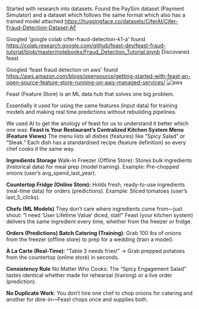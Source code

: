 Started with research into datasets. Found the PaySim dataset (Payment Simulator) and a dataset which follows the same format which also has a trained model attached https://huggingface.co/datasets/CiferAI/Cifer-Fraud-Detection-Dataset-AF

Googled 'google colab cifer-fraud-detection-k1-a' found https://colab.research.google.com/github/feast-dev/feast-fraud-tutorial/blob/master/notebooks/Fraud_Detection_Tutorial.ipynb
Discovered feast 

Googled 'feast fraud detection on aws' found https://aws.amazon.com/blogs/opensource/getting-started-with-feast-an-open-source-feature-store-running-on-aws-managed-services/
![aws](https://awsopensourceblog.s3.us-east-2.amazonaws.com/assets/phi_feast/phi-feast_f1_1000x500.png)

Feast (Feature Store) is an ML data hub that solves one big problem. 

Essentially it used for using the same features (input data) for training models and making real time predictions without rebuilding pipelines.

We used AI to get the anology of feast for us to understand it better which one was:
**Feast is Your Restaurant’s Centralized Kitchen System**
**Menu (Feature Views)**
The menu lists all dishes (features) like “Spicy Salad” or “Steak.”
Each dish has a standardised recipe (feature definition) so every chef cooks it the same way.

**Ingredients Storage**
Walk-in Freezer (Offline Store):
Stores bulk ingredients (historical data) for meal prep (model training).
Example: Pre-chopped onions (user’s avg_spend_last_year).

**Countertop Fridge (Online Store):**
Holds fresh, ready-to-use ingredients (real-time data) for orders (predictions).
Example: Sliced tomatoes (user’s last_5_clicks).

**Chefs (ML Models)**
They don’t care where ingredients come from—just shout:
“I need ‘User Lifetime Value’ diced, stat!”
Feast (your kitchen system) delivers the same ingredient every time, whether from the freezer or fridge.

**Orders (Predictions)**
**Batch Catering (Training)**:
Grab 100 lbs of onions from the freezer (offline store) to prep for a wedding (train a model).

**À La Carte (Real-Time)**:
“Table 3 needs fries!” → Grab prepped potatoes from the countertop (online store) in seconds.

**Consistency Rule**
No Matter Who Cooks:
The “Spicy Engagement Salad” tastes identical whether made for rehearsal (training) or a live order (prediction).

**No Duplicate Work**:
You don’t hire one chef to chop onions for catering and another for dine-in—Feast chops once and supplies both.


